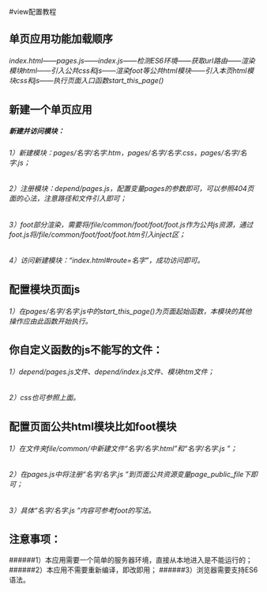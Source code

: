 #view配置教程

## 单页应用功能加载顺序

###### index.html——pages.js——index.js——检测ES6环境——获取url路由——渲染模块html——引入公共css和js——渲染foot等公共html模块——引入本页html模块css和js——执行页面入口函数start_this_page()

## 新建一个单页应用
##### 新建并访问模块：
###### 1）新建模块：pages/名字/名字.htm，pages/名字/名字.css，pages/名字/名字.js；
###### 2）注册模块：depend/pages.js，配置变量pages的参数即可，可以参照404页面的心法，注意路径和文件引入即可；
###### 3）foot部分渲染，需要将/file/common/foot/foot/foot.js作为公共js资源，通过foot.js将/file/common/foot/foot/foot.htm引入inject区；
###### 4）访问新建模块：“index.html#route=名字”，成功访问即可。

## 配置模块页面js
###### 1）在pages/名字/名字.js中的start_this_page()为页面起始函数，本模块的其他操作应由此函数开始执行。

## 你自定义函数的js不能写的文件：
###### 1）depend/pages.js文件、depend/index.js文件、模块htm文件；
###### 2）css也可参照上面。

## 配置页面公共html模块比如foot模块
###### 1）在文件夹file/common/中新建文件“名字/名字.html”和“名字/名字.js ”；
###### 2）在pages.js中将注册“名字/名字.js ”到页面公共资源变量page_public_file下即可；
###### 3）具体“名字/名字.js ”内容可参考foot的写法。

## 注意事项：
######1）本应用需要一个简单的服务器环境，直接从本地进入是不能运行的；
######2）本应用不需要重新编译，即改即用；
######3）浏览器需要支持ES6语法。